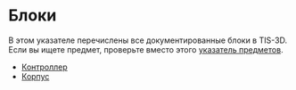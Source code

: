 # Блоки

В этом указателе перечислены все документированные блоки в TIS-3D. Если вы ищете предмет, проверьте вместо этого [указатель предметов](../item/index.md).

- [Контроллер](controller.md)
- [Корпус](casing.md)
